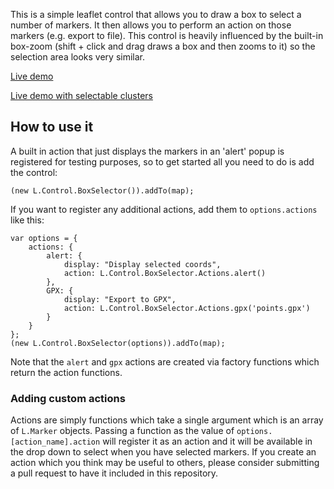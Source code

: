 This is a simple leaflet control that allows you to draw a box to select a number of markers. It then allows you to perform an action on those markers (e.g. export to file). This control is heavily influenced by the built-in box-zoom (shift + click and drag draws a box and then zooms to it) so the selection area looks very similar.

[Live demo](https://tstibbs.github.io/Leaflet.BoxSelector/examples/index.html)

[Live demo with selectable clusters](https://tstibbs.github.io/Leaflet.BoxSelector/examples/clustering.html)

## How to use it

A built in action that just displays the markers in an 'alert' popup is registered for testing purposes, so to get started all you need to do is add the control:
```
(new L.Control.BoxSelector()).addTo(map);
```

If you want to register any additional actions, add them to `options.actions` like this:
```
var options = {
	actions: {
		alert: {
			display: "Display selected coords",
			action:	L.Control.BoxSelector.Actions.alert()
		},
		GPX: {
			display: "Export to GPX",
			action: L.Control.BoxSelector.Actions.gpx('points.gpx')
		}
	}
};
(new L.Control.BoxSelector(options)).addTo(map);
```

Note that the `alert` and `gpx` actions are created via factory functions which return the action functions.

### Adding custom actions

Actions are simply functions which take a single argument which is an array of `L.Marker` objects. Passing a function as the value of  `options.[action_name].action` will register it as an action and it will be available in the drop down to select when you have selected markers. If you create an action which you think may be useful to others, please consider submitting a pull request to have it included in this repository.
